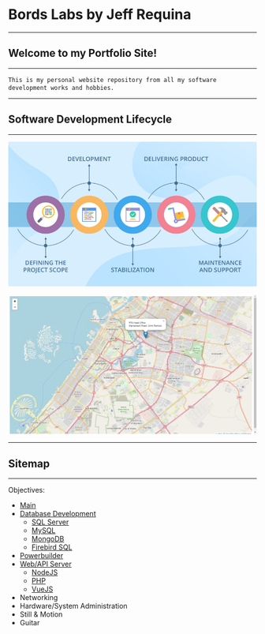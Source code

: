 Bords Labs by Jeff Requina
==========

- - -
Welcome to my Portfolio Site!
--------
- - -
```
This is my personal website repository from all my software development works and hobbies.
```

- - -
Software Development Lifecycle
-------
- - -
![Software Development Lifecycle](https://github.com/jeffrequina/bordslabs/blob/master/images/softdev_lifecycle.jpg?raw=true "Software Development Lifecycle")

![GIS Map](https://github.com/jeffrequina/bordslabs/blob/master/images/gis_map.jpg?raw=true "GIS Map")

- - -
Sitemap
-------
- - -
Objectives:

* [Main](index.md)
* [Database Development](db/dbdev.md)
	* [SQL Server](db/sqlserver.md)
	* [MySQL](db/mysql.md)
	* [MongoDB](db/mongodb.md)
	* [Firebird SQL](db/firebirdsql.md)
* [Powerbuilder](pbdev.md)
* [Web/API Server](web.md)
	* [NodeJS](nodejs.md)
	* [PHP](php.md)
	* [VueJS](vue.md)
* Networking
* Hardware/System Administration
* Still & Motion
* Guitar
